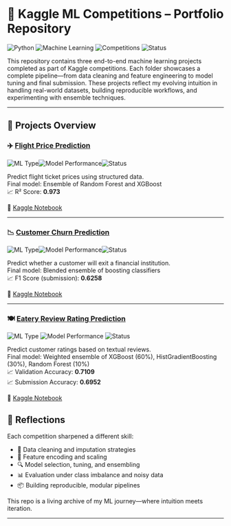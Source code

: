# 🧠 Kaggle ML Competitions – Portfolio Repository

![Python](https://img.shields.io/badge/Python-3.8-blue?logo=python) ![Machine Learning](https://img.shields.io/badge/ML-End_to_End_Pipelines-success?logo=scikit-learn) ![Competitions](https://img.shields.io/badge/Kaggle-3_Projects-orange?logo=kaggle) ![Status](https://img.shields.io/badge/Repository-Active-brightgreen)

This repository contains three end-to-end machine learning projects completed as part of Kaggle competitions. Each folder showcases a complete pipeline—from data cleaning and feature engineering to model tuning and final submission. These projects reflect my evolving intuition in handling real-world datasets, building reproducible workflows, and experimenting with ensemble techniques.

---

## 📁 Projects Overview

### ✈️ [Flight Price Prediction](flight-price-prediction)

![ML Type](https://img.shields.io/badge/Task-Regression-blue)![Model Performance](https://img.shields.io/badge/R²_Score-0.973-purple)![Status](https://img.shields.io/badge/Project-Completed-brightgreen)

Predict flight ticket prices using structured data.  
Final model: Ensemble of Random Forest and XGBoost  
📈 R² Score: **0.973**

🔗 [Kaggle Notebook](https://www.kaggle.com/code/drishya23f3001900/iitm-ka1-23f3001900)

---

### 📉 [Customer Churn Prediction](customer-churn-prediction)

![ML Type](https://img.shields.io/badge/Task-Classification-red)![Model Performance](https://img.shields.io/badge/F1_Score-0.6258-purple)![Status](https://img.shields.io/badge/Project-Completed-brightgreen)

Predict whether a customer will exit a financial institution.  
Final model: Blended ensemble of boosting classifiers  
📈 F1 Score (submission): **0.6258**  


🔗 [Kaggle Notebook](https://www.kaggle.com/code/drishya23f3001900/iitm-ka2-23f3001900)

---

### 🍽️ [Eatery Review Rating Prediction](eatery-review-rating)

![ML Type](https://img.shields.io/badge/Task-NLP_Classification-yellow)
![Model Performance](https://img.shields.io/badge/Accuracy-0.6952-purple)
![Status](https://img.shields.io/badge/Project-Completed-brightgreen)

Predict customer ratings based on textual reviews.  
Final model: Weighted ensemble of XGBoost (60%), HistGradientBoosting (30%), Random Forest (10%)  
📈 Validation Accuracy: **0.7109**  
📈 Submission Accuracy: **0.6952**

🔗 [Kaggle Notebook](https://www.kaggle.com/code/drishya23f3001900/23f3001900-ka3) 


## 📌 Reflections

Each competition sharpened a different skill:
- 🧹 Data cleaning and imputation strategies
- 🧠 Feature encoding and scaling
- 🔍 Model selection, tuning, and ensembling
- 📊 Evaluation under class imbalance and noisy data
- 📦 Building reproducible, modular pipelines

This repo is a living archive of my ML journey—where intuition meets iteration.

---
